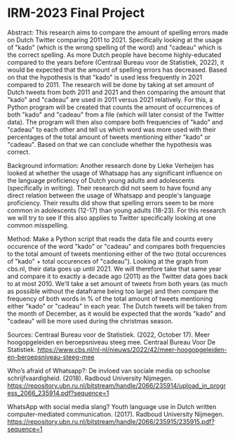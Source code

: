 # IRM-2023 Final Project

Abstract:
This research aims to compare the amount of spelling errors made on Dutch Twitter comparing 2011 to 2021. Specifically looking at the usage of "kado" (which is the wrong spelling of the word) and "cadeau" which is the correct spelling. As more Dutch people have become highly-educated compared to the years before (Centraal Bureau voor de Statistiek, 2022), it would be expected that the amount of spelling errors has decreased. Based on that the hypothesis is that "kado" is used less frequently in 2021 compared to 2011. The research will be done by taking at set amount of Dutch tweets from both 2011 and 2021 and then comparing the amount that "kado" and "cadeau" are used in 2011 versus 2021 relatively. For this, a Python program will be created that counts the amount of occurrences of both "kado" and "cadeau" from a file (which will later consist of the Twitter data). The program will then also compare both frequencies of "kado" and "cadeau" to each other and tell us which word was more used with their percentages of the total amount of tweets mentioning either "kado" or "cadeau". Based on that we can conclude whether the hypothesis was correct.

Background information:
Another research done by Lieke Verheijen has looked at whether the usage of Whatsapp has any significant influence on the language proficiency of Dutch young adults and adolescents (specifically in writing). Their research did not seem to have found any direct relation between the usage of Whatsapp and people's language proficiency. Their results did show that spelling errors seem to be more common in adolescents (12-17) than young adults (18-23). For this research we will try to see if this also applies to Twitter specifically looking at one common misspelling.

Method:
Make a Python script that reads the data file and counts every occurence of the word "kado" or "cadeau" and compares both frequencies to the total amount of tweets mentioning either of the two (total occurences of "kado" + total occurences of "cadeau"). Looking at the graph from cbs.nl, their data goes up until 2021. We will therefore take that same year and compare it to exactly a decade ago (2011) as the Twitter data goes back to at most 2010. We'll take a set amount of tweets from both years (as much as possible without the dataframe being too large) and then compare the frequency of both words in % of the total amount of tweets mentioning either "kado" or "cadeau" in each year. The Dutch tweets will be taken from the month of December, as it would be expected that the words "kado" and "cadeau" will be more used during the christmas season.

Sources:
Centraal Bureau voor de Statistiek. (2022, October 17). Meer hoogopgeleiden en beroepsniveau steeg mee. Centraal Bureau Voor De Statistiek. https://www.cbs.nl/nl-nl/nieuws/2022/42/meer-hoogopgeleiden-en-beroepsniveau-steeg-mee

Who’s afraid of Whatsapp?: De invloed van sociale media op schoolse schrijfvaardigheid. (2018). Radboud University Nijmegen. https://repository.ubn.ru.nl/bitstream/handle/2066/235914/upload_in_progress_2066_235914.pdf?sequence=1

WhatsApp with social media slang? Youth language use in Dutch written computer-mediated communication. (2017). Radboud University Nijmegen. https://repository.ubn.ru.nl/bitstream/handle/2066/235915/235915.pdf?sequence=1
